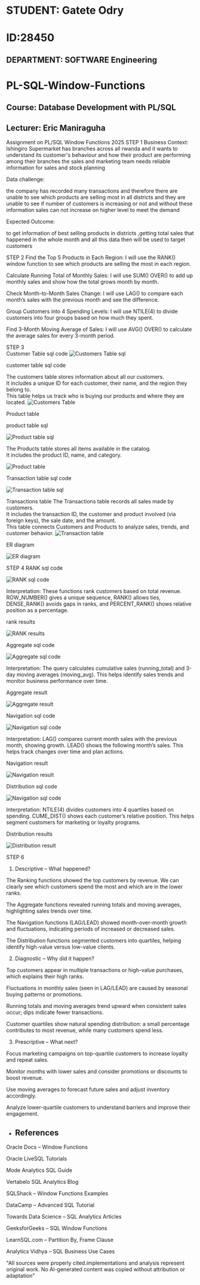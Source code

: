 # STUDENT: Gatete Odry
# ID:28450
## DEPARTMENT: SOFTWARE Engineering
# PL-SQL-Window-Functions
## Course:  Database Development with PL/SQL
## Lecturer: Eric Maniraguha
Assignment on PL/SQL Window Functions 2025
   STEP 1
Business Context:
Ishingiro Supermarket has branches across all rwanda and it wants to understand its customer's behaviour and how their product are performing among their branches the sales and marketing team needs reliable information for sales and stock planning

Data challenge:

the company has recorded many transactions and therefore there are unable to see which products are selling most in all districts and they are unable to see if number of customers is increasing or not and without these information sales can not increase on higher level to meet the demand

Expected Outcome:

to get information of best selling products in districts ,getting total sales that happened in the whole month and all this data then will be used to target customers

STEP 2 
Find the Top 5 Products in Each Region:
I will use the RANK() window function to see which products are selling the most in each region.

Calculate Running Total of Monthly Sales:
I will use SUM() OVER() to add up monthly sales and show how the total grows month by month.

Check Month-to-Month Sales Change:
I will use LAG() to compare each month’s sales with the previous month and see the difference.

Group Customers into 4 Spending Levels:
I will use NTILE(4) to divide customers into four groups based on how much they spent.

Find 3-Month Moving Average of Sales:
I will use AVG() OVER() to calculate the average sales for every 3-month period.

STEP 3  
Customer Table sql code
![Customers Table sql](/images/Customer%20sql%20croped.png)

customer table sql code


The customers table stores information about all our customers.  
It includes a unique ID for each customer, their name, and the region they belong to.  
This table helps us track who is buying our products and where they are located.
![Customers Table](/images/CUSTOMER%20TABLE.jpg)

Product table 

product table sql 

![Product table sql ](/images/product%20sql%20croped.png)


The Products table stores all items available in the catalog.  
It includes the product ID, name, and category.

![Product table](/images/Product%20table.png) 

Transaction table sql code

![Transaction table sql ](/images/transaction%20sql%20cropped.png) 

Transactions table 
The Transactions table records all sales made by customers.  
It includes the transaction ID, the customer and product involved (via foreign keys), the sale date, and the amount.  
This table connects Customers and Products to analyze sales, trends, and customer behavior.
![Transaction table](/images/Transaction%20table.png)  

ER diagram 

![ER diagram](/images/ER%20diagram.png) 


STEP 4 
RANK sql code 

![RANK sql code](/images/rank%20sql%20.png) 

Interpretation:
These functions rank customers based on total revenue. ROW_NUMBER() gives a unique sequence, RANK() allows ties, DENSE_RANK() avoids gaps in ranks, and PERCENT_RANK() shows relative position as a percentage.

rank results

![RANK results](/images/rank%20results%20.png)

Aggregate sql code 

![Aggregate sql code](/images/aggregate%20sql%20code.png) 

Interpretation:
The query calculates cumulative sales (running_total) and 3-day moving averages (moving_avg). This helps identify sales trends and monitor business performance over time.

Aggregate result

![Aggregate result](/images/distribution%20result.png) 


Navigation sql code

![Navigation sql code](/images/navigation%20sql.png) 

Interpretation:
LAG() compares current month sales with the previous month, showing growth. LEAD() shows the following month’s sales. This helps track changes over time and plan actions.

Navigation result 

![Navigation result](/images/navigation%20result.png) 


Distribution sql code

![Navigation sql code](/images/distribution%20sql.png) 

Interpretation:
NTILE(4) divides customers into 4 quartiles based on spending. CUME_DIST() shows each customer’s relative position. This helps segment customers for marketing or loyalty programs.

Distribution results 

![Distribution result](/images/distribution%20result.png) 

 STEP 6

1. Descriptive – What happened?

The Ranking functions showed the top customers by revenue. We can clearly see which customers spend the most and which are in the lower ranks.

The Aggregate functions revealed running totals and moving averages, highlighting sales trends over time.

The Navigation functions (LAG/LEAD) showed month-over-month growth and fluctuations, indicating periods of increased or decreased sales.

The Distribution functions segmented customers into quartiles, helping identify high-value versus low-value clients.

2. Diagnostic – Why did it happen?

Top customers appear in multiple transactions or high-value purchases, which explains their high ranks.

Fluctuations in monthly sales (seen in LAG/LEAD) are caused by seasonal buying patterns or promotions.

Running totals and moving averages trend upward when consistent sales occur; dips indicate fewer transactions.

Customer quartiles show natural spending distribution: a small percentage contributes to most revenue, while many customers spend less.

3. Prescriptive – What next?

Focus marketing campaigns on top-quartile customers to increase loyalty and repeat sales.

Monitor months with lower sales and consider promotions or discounts to boost revenue.

Use moving averages to forecast future sales and adjust inventory accordingly.

Analyze lower-quartile customers to understand barriers and improve their engagement.

- ## References
Oracle Docs – Window Functions

Oracle LiveSQL Tutorials

Mode Analytics SQL Guide

Vertabelo SQL Analytics Blog

SQLShack – Window Functions Examples

DataCamp – Advanced SQL Tutorial

Towards Data Science – SQL Analytics Articles

GeeksforGeeks – SQL Window Functions

LearnSQL.com – Partition By, Frame Clause

Analytics Vidhya – SQL Business Use Cases


"All sources were properly cited.implementations and analysis represent original work. No AI-generated content was copied without attribution or adaptation"














